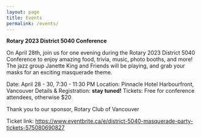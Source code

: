 ```yaml
---
layout: page
title: Events
permalink: /events/
---
```


**Rotary 2023 District 5040 Conference**

On April 28th, join us for one evening during the Rotary 2023 District 5040 Conference to enjoy amazing food, trivia, music, photo booths, and more! The jazz group Janette King and Friends will be playing, and grab your masks for an exciting masquerade theme.

Date: April 28 - 30, 7:30 - 11:30 PM
Location: Pinnacle Hotel Harbourfront, Vancouver
Details & Registration: **stay tuned!**
Tickets: Free for conference attendees, otherwise $20

Thank you to our sponsor, Rotary Club of Vancouver

Ticket link:
https://www.eventbrite.ca/e/district-5040-masquerade-party-tickets-575080690827
